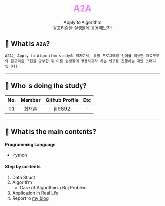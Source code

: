<div align="center">
  <h1 style="color:violet;"><b>A2A</b></h1>
  <p>Apply to Algorithm<br>알고리즘을 실생활에 응용해보자!</p>
</div>

## 📕 What is `A2A`?
    A2A는 Apply to Algorithm study의 약자로서, 특정 프로그래밍 언어를 이용한 자료구조와 알고리즘 구현을 공부한 뒤 이를 실생활에 활용하고자 하는 연구를 진행하는 개인 스터디 입니다!

---

## 📙 Who is doing the study?
| No. | Member | Github Profile | Etc |  
|:---:|:---:|:---:|:---:|
| 01 | 최재훈 | [jh9892](https://www.github.com/jh9892) | - |

---
## 📗 What is the main contents?  

#### Programming Language 
- Python

#### Step by contents  
1. Data Struct
2. Algorithm
    - Case of Algorithm in Boj Problem
3. Application in Real Life
4. Report to [my blog](https://velog.io/@xaihun98)